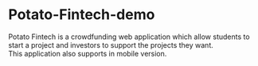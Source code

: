 # Potato-Fintech-demo
Potato Fintech is a crowdfunding web application which allow students to start a project and investors to support the projects they want.  
This application also supports in mobile version.
